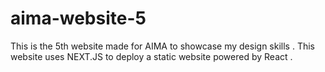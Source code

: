 # aima-website-5
This is the 5th website made for AIMA to showcase my design skills . This website uses NEXT.JS to deploy a static website powered by React  . 
